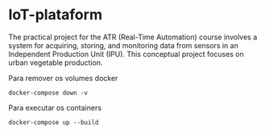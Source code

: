 # IoT-plataform
The practical project for the ATR (Real-Time Automation) course involves a system for acquiring, storing, and monitoring data from sensors in an Independent Production Unit (IPU). This conceptual project focuses on urban vegetable production.


Para remover os volumes docker
```
docker-compose down -v
```

Para executar os containers
```
docker-compose up --build
```